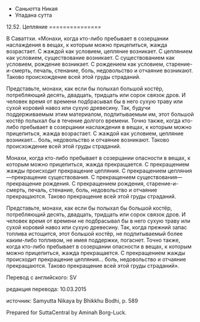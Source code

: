 









* Саньютта Никая
* Упадана сутта


12\.52\. Цепляние
\=\=\=\=\=\=\=\=\=\=\=\=\=\=\=



В Саваттхи\. «Монахи, когда кто\-либо пребывает в созерцании наслаждения в вещах, к которым можно прицепиться, жажда возрастает\. С жаждой как условием, цепляние возникает\. С цеплянием как условием, существование возникает\. С существованием как условием, рождение возникает\. С рождением как условием, старение\-и\-смерть, печаль, стенание, боль, недовольство и отчаяние возникают\. Таково происхождение всей этой груды страданий\.


Представьте, монахи, как если бы полыхал большой костёр, потребляющий десять, двадцать, тридцать или сорок связок дров\. И человек время от времени подбрасывал бы в него сухую траву или сухой коровий навоз или сухую древесину\. Так, будучи поддерживаемым этим материалом, подпитываемым им, этот большой костёр полыхал бы в течение долгого времени\. Точно также, когда кто\-либо пребывает в созерцании наслаждения в вещах, к которым можно прицепиться, жажда возрастает\. С жаждой как условием, цепляние возникает… боль, недовольство и отчаяние возникают\. Таково происхождение всей этой груды страданий\.


Монахи, когда кто\-либо пребывает в созерцании опасности в вещах, к которым можно прицепиться, жажда прекращается\. С прекращением жажды происходит прекращение цепляния\. С прекращением цепляния—прекращение существования\. С прекращением существования—прекращение рождения\. С прекращением рождения, старение\-и\-смерть, печаль, стенание, боль, недовольство и отчаяние прекращаются\. Таково прекращение всей этой груды страданий\.


Представьте, монахи, как если бы полыхал бы большой костёр, потребляющий десять, двадцать, тридцать или сорок связок дров\. И человек время от времени не подбрасывал бы в него сухую траву или сухой коровий навоз или сухую древесину\. Так, когда прежний запас топлива истощится, этот большой костёр, не подпитываемый более каким\-либо топливом, не имея поддержки, погаснет\. Точно также, когда кто\-либо пребывает в созерцании опасности в вещах, к которым можно прицепиться, жажда прекращается\. С прекращением жажды происходит прекращение цепляния… боль, недовольство и отчаяние прекращаются\. Таково прекращение всей этой груды страданий»\.



Перевод с английского: SV


редакция перевода: 10\.03\.2015


источник: Samyutta Nikaya by Bhikkhu Bodhi, p\. 589


Prepared for SuttaCentral by Aminah Borg\-Luck\.






